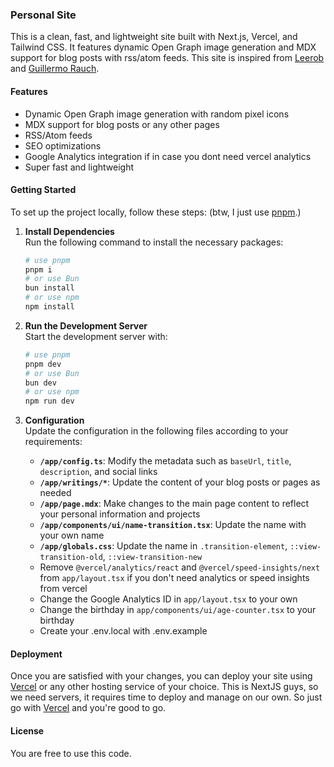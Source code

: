 ### Personal Site

This is a clean, fast, and lightweight site built with Next.js, Vercel, and Tailwind CSS. It features dynamic Open Graph image generation and MDX support for blog posts with rss/atom feeds. This site is inspired from [Leerob](https://leerob.com/) and [Guillermo Rauch](https://rauchg.com//).

#### Features
- Dynamic Open Graph image generation with random pixel icons
- MDX support for blog posts or any other pages
- RSS/Atom feeds
- SEO optimizations
- Google Analytics integration if in case you dont need vercel analytics
- Super fast and lightweight

#### Getting Started

To set up the project locally, follow these steps:
(btw, I just use [pnpm](https://pnpm.io/).)

1. **Install Dependencies**  
   Run the following command to install the necessary packages:
   ```bash
   # use pnpm
   pnpm i
   # or use Bun
   bun install
   # or use npm
   npm install
   ```

2. **Run the Development Server**  
   Start the development server with:
   ```bash
   # use pnpm
   pnpm dev
   # or use Bun
   bun dev
   # or use npm
   npm run dev
   ```

3. **Configuration**  
   Update the configuration in the following files according to your requirements:

   - **`/app/config.ts`**: Modify the metadata such as `baseUrl`, `title`, `description`, and social links
   - **`/app/writings/*`**: Update the content of your blog posts or pages as needed
   - **`/app/page.mdx`**: Make changes to the main page content to reflect your personal information and projects
   - **`/app/components/ui/name-transition.tsx`**: Update the name with your own name
   - **`/app/globals.css`**: Update the name in `.transition-element`, `::view-transition-old`, `::view-transition-new`
   - Remove `@vercel/analytics/react` and `@vercel/speed-insights/next` from `app/layout.tsx` if you don't need analytics or speed insights from vercel
   - Change the Google Analytics ID in `app/layout.tsx` to your own
   - Change the birthday in `app/components/ui/age-counter.tsx` to your birthday
   - Create your .env.local with .env.example

#### Deployment

Once you are satisfied with your changes, you can deploy your site using [Vercel](https://vercel.com/) or any other hosting service of your choice. This is NextJS guys, so we need servers, it requires time to deploy and manage on our own. So just go with [Vercel](https://vercel.com/) and you're good to go.

#### License

You are free to use this code.
